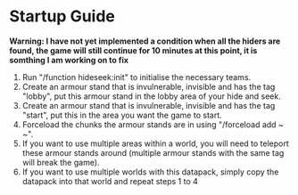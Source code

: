# Startup Guide

**Warning: I have not yet implemented a condition when all the hiders are found, the game will still continue for 10 minutes at this point, it is somthing I am working on to fix**

1. Run "/function hideseek:init" to initialise the necessary teams.
2. Create an armour stand that is invulnerable, invisible and has the tag "lobby", put this armour stand in the lobby area of your hide and seek.
3. Create an armour stand that is invulnerable, invisible and has the tag "start", put this in the area you want the game to start.
4. Forceload the chunks the armour stands are in using "/forceload add ~ ~".
5. If you want to use multiple areas within a world, you will need to teleport these armour stands around (multiple armour stands with the same tag will break the game).
6. If you want to use multiple worlds with this datapack, simply copy the datapack into that world and repeat steps 1 to 4
